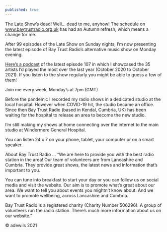 ```yaml
---
published: true
---
```

The Late Show’s dead! Well… dead to me, anyhow! The schedule on www.baytrustradio.org.uk has had an Autumn refresh, which means a change for me.  
 
 After 99 episodes of the Late Show on Sunday nights, I’m now presenting the latest episode of Bay Trust Radio’s alternative music show on Monday evening.  
 
 [Here’s a podcast](https://www.mixcloud.com/BayTrustRadio/monday-evening-with-adrian-wilson-8) of the latest episode 107 in which I showcased the 35 artists I’d played the most over the last year (October 2020 to October 2021). If you listen to the show regularly you might be able to guess a few of them!  
 
 Join me every week, Monday’s at 7pm (GMT)  
 
 Before the pandemic I recorded my radio shows in a dedicated studio at the local hospital. However when COVID-19 hit, the studio became an office. Since then Bay Trust Radio (based in Kendal, Cumbria, UK) has been waiting for the hospital to release an area to become the new studio.  
 
 I’m still making my shows at home connecting over the internet to the main studio at Windermere General Hospital.  
 
 You can listen 24 x 7 on your phone, tablet, your computer or on a smart speaker.  
 
About Bay Trust Radio …
“We are here to provide you with the best radio station in the area! Our team of volunteers are from Lancashire and Cumbria. They provide great shows, the latest news and information that’s important to you.  

You can tune into breakfast to start your day or you can follow us on social media and visit the website. Our aim is to promote what’s great about our area. We want to tell you about events you mightn’t know about. And we want to promote wellbeing, across Lancashire and Cumbria.  

Bay Trust Radio is a registered charity (Charity Number 506296). A group of volunteers run the radio station. There’s much more information about us on our website.”  

© adewils 2021
